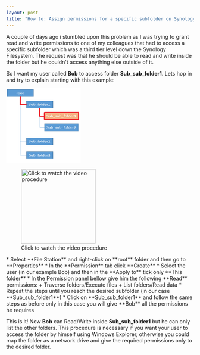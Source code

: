 ```yaml
---
layout: post
title: "How to: Assign permissions for a specific subfolder on Synology NAS"
---
```

A couple of days ago i stumbled upon this problem as I was trying to grant read and write permissions to one of my colleagues that had to access a specific subfolder which was a third tier level down the Synology Filesystem.
The request was that he should be able to read and write inside the folder but he couldn't access anything else outside of it.

So I want my user called **Bob** to access folder **Sub_sub_folder1**. Lets hop in and try to explain starting with this example:
<div>
  <div>
    <img src="/images/dir_tree_example.png" width="200" height="200" />
  </div>
  <div>
    <figure>
      <a href="http://www.youtube.com/watch?v=BysV2Pbz_ps">
	<img src="http://img.youtube.com/vi/BysV2Pbz_ps/0.jpg" title="Click to watch the video procedure" width="200" height="200"/>
      </a>
      <figcaption>Click to watch the video procedure</figcaption>
      </figure>
  </div>
</div>
* Select **File Station** and right-click on **root** folder and then go to **Properties**
* In the **Permission** tab click **Create**
* Select the user (in our example Bob) and then in the **Apply to** tick only **This folder**
* In the Permission panel bellow give him the following **Read** permissions:
	+ Traverse folders/Execute files
	+ List folders/Read data
* Repeat the steps until you reach the desired subfolder (in our case **Sub_sub_folder1**)
* Click on **Sub_sub_folder1** and follow the same steps as before only in this case you will give **Bob** all the permissions he requires

This is it! Now **Bob** can Read/Write inside **Sub_sub_folder1** but he can only list the other folders.
This procedure is necessary if you want your user to access the folder by himself using Windows Explorer, otherwise you could map the folder as a network drive and give the required permissions only to the desired folder.

